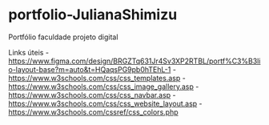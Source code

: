 # portfolio-JulianaShimizu
Portfólio faculdade projeto digital

Links úteis
-https://www.figma.com/design/BRGZTq631Jr4Sv3XP2RTBL/portf%C3%B3lio-layout-base?m=auto&t=HQaqsPG9pb0hTEhL-1
-https://www.w3schools.com/css/css_templates.asp
-https://www.w3schools.com/css/css_image_gallery.asp
-https://www.w3schools.com/css/css_navbar.asp
-https://www.w3schools.com/css/css_website_layout.asp
-https://www.w3schools.com/cssref/css_colors.php
